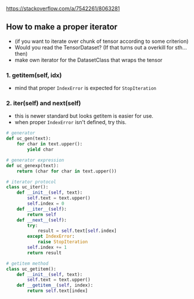 https://stackoverflow.com/a/7542261/8063281

## How to make a proper iterator 
- (if you want to iterate over chunk of tensor according to some criterion)
- Would you read the TensorDataset? (If that turns out a overkill for sth... then) 
- make own iterator for the DatasetClass that wraps the tensor 

### 1. __getitem__(self, idx)
- mind that proper <code>IndexError</code> is expected for <code>StopIteration</code>
### 2. __iter__(self) and __next__(self)
- this is newer standard but looks getitem is easier for use. 
- when proper <code>IndexError</code> isn't defined, try this. 

```python
# generator
def uc_gen(text):
    for char in text.upper():
        yield char

# generator expression
def uc_genexp(text):
    return (char for char in text.upper())

# iterator protocol
class uc_iter():
    def __init__(self, text):
        self.text = text.upper()
        self.index = 0
    def __iter__(self):
        return self
    def __next__(self):
        try:
            result = self.text[self.index]
        except IndexError:
            raise StopIteration
        self.index += 1
        return result

# getitem method
class uc_getitem():
    def __init__(self, text):
        self.text = text.upper()
    def __getitem__(self, index):
        return self.text[index]
```
